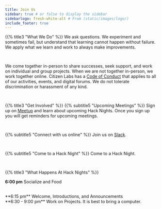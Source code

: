 ```yaml
---
title: Join Us
sidebar: true # or false to display the sidebar
sidebarlogo: fresh-white-alt # From (static/images/logo/)
include_footer: true
---
```


{{% title3 "What We Do" %}}
We ask questions. We experiment and sometimes fail, but understand that learning cannot happen without failure. We apply what we learn and work to always make improvements.

<br>

We come together in-person to share successes, seek support, and work on individual and group projects. When we are not together in-person, we work together online. Citizen Labs has a [Code of Conduct](/conduct/) that applies to all of our activities, events, and digital forums. We do not tolerate discrimination or harassment of any kind.

<br>

{{% title3 "Get Involved" %}}
{{% subtitle5 "Upcoming Meetings" %}}
Sign up on [Meetup](https://www.meetup.com/Citizen-Labs/) and learn about upcoming Hack Nights. Once you sign up you will get reminders for upcoming meetings.

<br>

{{% subtitle5 "Connect with us online" %}}
Join us on [Slack](https://join.slack.com/t/citizenlabs/shared_invite/enQtNTQ0Mjk1NjQ3NjcxLTI0YTRhOWYzZGY4MTBjMWU0NzU0MGY1OTU3Y2YwYTkxZGI2ZTVhMjQwYWEwMWI4NGUwYjI3OTE3Y2NlNTdhNzU).

<br>

{{% subtitle5 "Come to a Hack Night" %}}
Come to a Hack Night.

<br>

{{% title3 "What Happens At Hack Nights" %}}
<br>

**6:00 pm** Socialize and Food

<br>
**6:15 pm** Welcome, Introductions, and Announcements

<br>
**6:30 - 9:00 pm** Work on Projects. It is best to bring a computer.
